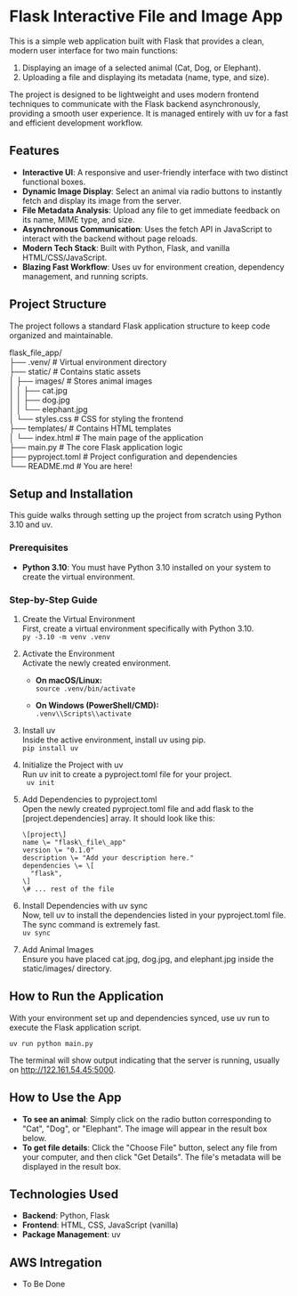 # **Flask Interactive File and Image App**

This is a simple web application built with Flask that provides a clean, modern user interface for two main functions:

1. Displaying an image of a selected animal (Cat, Dog, or Elephant).  
2. Uploading a file and displaying its metadata (name, type, and size).

The project is designed to be lightweight and uses modern frontend techniques to communicate with the Flask backend asynchronously, providing a smooth user experience. It is managed entirely with uv for a fast and efficient development workflow.

## **Features**

* **Interactive UI**: A responsive and user-friendly interface with two distinct functional boxes.  
* **Dynamic Image Display**: Select an animal via radio buttons to instantly fetch and display its image from the server.  
* **File Metadata Analysis**: Upload any file to get immediate feedback on its name, MIME type, and size.  
* **Asynchronous Communication**: Uses the fetch API in JavaScript to interact with the backend without page reloads.  
* **Modern Tech Stack**: Built with Python, Flask, and vanilla HTML/CSS/JavaScript.  
* **Blazing Fast Workflow**: Uses uv for environment creation, dependency management, and running scripts.

## **Project Structure**

The project follows a standard Flask application structure to keep code organized and maintainable.

flask\_file\_app/  
├── .venv/                   \# Virtual environment directory  
├── static/                  \# Contains static assets  
│   ├── images/              \# Stores animal images  
│   │   ├── cat.jpg  
│   │   ├── dog.jpg  
│   │   └── elephant.jpg  
│   └── styles.css           \# CSS for styling the frontend  
├── templates/               \# Contains HTML templates  
│   └── index.html           \# The main page of the application  
├── main.py                  \# The core Flask application logic  
├── pyproject.toml           \# Project configuration and dependencies  
└── README.md                \# You are here\!

## **Setup and Installation**

This guide walks through setting up the project from scratch using Python 3.10 and uv.

### **Prerequisites**

* **Python 3.10**: You must have Python 3.10 installed on your system to create the virtual environment.

### **Step-by-Step Guide**

1. Create the Virtual Environment  
   First, create a virtual environment specifically with Python 3.10.  
   `py -3.10 -m venv .venv`

2. Activate the Environment  
   Activate the newly created environment.  
   * **On macOS/Linux:**  
     `source .venv/bin/activate`

   * **On Windows (PowerShell/CMD):**  
     `.venv\\Scripts\\activate`

3. Install uv  
   Inside the active environment, install uv using pip.  
   `pip install uv`

4. Initialize the Project with uv  
   Run uv init to create a pyproject.toml file for your project.  
  ` uv init`

5. Add Dependencies to pyproject.toml  
   Open the newly created pyproject.toml file and add flask to the \[project.dependencies\] array. It should look like this:  
     ``` 
   \[project\]  
   name \= "flask\_file\_app"  
   version \= "0.1.0"  
   description \= "Add your description here."  
   dependencies \= \[  
       "flask",  
   \]  
   \# ... rest of the file
   ```
6. Install Dependencies with uv sync  
   Now, tell uv to install the dependencies listed in your pyproject.toml file. The sync command is extremely fast.  
   `uv sync`

7. Add Animal Images  
   Ensure you have placed cat.jpg, dog.jpg, and elephant.jpg inside the static/images/ directory.

## **How to Run the Application**

With your environment set up and dependencies synced, use uv run to execute the Flask application script.

`uv run python main.py`

The terminal will show output indicating that the server is running, usually on http://122.161.54.45:5000.


## **How to Use the App**

* **To see an animal**: Simply click on the radio button corresponding to "Cat", "Dog", or "Elephant". The image will appear in the result box below.  
* **To get file details**: Click the "Choose File" button, select any file from your computer, and then click "Get Details". The file's metadata will be displayed in the result box.

## **Technologies Used**

* **Backend**: Python, Flask  
* **Frontend**: HTML, CSS, JavaScript (vanilla)  
* **Package Management**: uv

## AWS Intregation 
 - To Be Done
